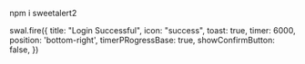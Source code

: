 npm i sweetalert2

swal.fire({
    title: "Login Successful",
    icon: "success",
    toast: true,
    timer: 6000,
    position: 'bottom-right',
    timerPRogressBase: true,
    showConfirmButton: false,
})